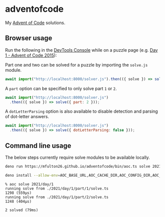 # adventofcode

My [Advent of Code](https://adventofcode.com/) solutions.

## Browser usage

Run the following in the [DevTools Console](https://devtools.chrome.com/console)
while on a puzzle page (e.g.
[Day 1 - Advent of Code 2015](https://adventofcode.com/2015/day/1)):

Part one and two can be solved for a puzzle by importing the `solve.js` module.

```js
await import("http://localhost:8000/solver.js").then(({ solve }) => solve());
```

A `part` option can be specified to only solve part `1` or `2`.

```js
await import("http://localhost:8000/solver.js")
  .then(({ solve }) => solve({ part: 2 }));
```

A `dotLetterParsing` option is also available to disable detection and parsing
of dot-letter answers.

```js
await import("http://localhost:8000/solver.js")
  .then(({ solve }) => solve({ dotLetterParsing: false }));
```

## Command line usage

<!-- todo: make this work without needing local solutions -->

The below steps currently require solve modules to be available locally.

```sh
deno run https://mfulton26.github.io/adventofcode/bin/aoc.ts solve 2021/day/1
```

```sh
deno install --allow-env=AOC_BASE_URL,AOC_CACHE_DIR,AOC_CONFIG_DIR,AOC_SESSION,HOME --allow-read=$HOME/.aoc,.. --allow-write=$HOME/.aoc --allow-net=adventofcode.com,deno.land,esm.sh --allow-hrtime --import-map=./importMap.json ./bin/aoc.ts
```

```console
% aoc solve 2021/day/1
running solve from ./2021/day/1/part/1/solve.ts
1298 (559µs)
running solve from ./2021/day/1/part/2/solve.ts
1248 (404µs)

2 solved (79ms)
```
